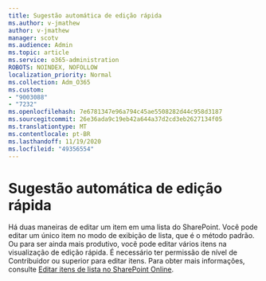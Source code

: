 ```yaml
---
title: Sugestão automática de edição rápida
ms.author: v-jmathew
author: v-jmathew
manager: scotv
ms.audience: Admin
ms.topic: article
ms.service: o365-administration
ROBOTS: NOINDEX, NOFOLLOW
localization_priority: Normal
ms.collection: Adm_O365
ms.custom:
- "9003088"
- "7232"
ms.openlocfilehash: 7e6781347e96a794c45ae5508282d44c958d3187
ms.sourcegitcommit: 26e36ada9c19eb42a644a37d2cd3eb2627134f05
ms.translationtype: MT
ms.contentlocale: pt-BR
ms.lasthandoff: 11/19/2020
ms.locfileid: "49356554"
---
```

# <a name="quick-edit-autosuggest"></a>Sugestão automática de edição rápida

Há duas maneiras de editar um item em uma lista do SharePoint. Você pode editar um único item no modo de exibição de lista, que é o método padrão. Ou para ser ainda mais produtivo, você pode editar vários itens na visualização de edição rápida. É necessário ter permissão de nível de Contribuidor ou superior para editar itens. Para obter mais informações, consulte [Editar itens de lista no SharePoint Online](https://support.microsoft.com/office/dac1a1c3-a80b-4082-ba57-715cf613d0f7).
